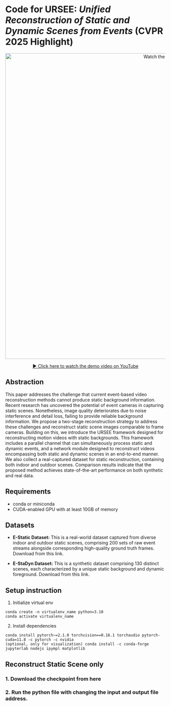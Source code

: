 # Code for URSEE: *Unified Reconstruction of Static and Dynamic Scenes from Events* (CVPR 2025 Highlight)

<p align="center">
  <a href="https://youtu.be/Zh8KF_SDGrU" target="_blank">
    <img src="https://img.youtube.com/vi/Zh8KF_SDGrU/maxresdefault.jpg" alt="Watch the video" width="960">
  </a>
</p>

<p align="center">
  <a href="https://youtu.be/Zh8KF_SDGrU" target="_blank">▶ Click here to watch the demo video on YouTube</a>
</p>

## Abstraction

This paper addresses the challenge that current event-based video reconstruction methods cannot produce static background information. Recent research has uncovered the potential of event cameras in capturing static scenes. Nonetheless, image quality deteriorates due to noise interference and detail loss, failing to provide reliable background information. We propose a two-stage reconstruction strategy to address these challenges and reconstruct static scene images comparable to frame cameras. Building on this, we introduce the URSEE framework designed for reconstructing motion videos with static backgrounds. This framework includes a parallel channel that can simultaneously process static and dynamic events, and a network module designed to reconstruct videos encompassing both static and dynamic scenes in an end-to-end manner. We also collect a real-captured dataset for static reconstruction, containing both indoor and outdoor scenes. Comparison results indicate that the proposed method achieves state-of-the-art performance on both synthetic and real data.

## Requirements

- conda or miniconda  
- CUDA-enabled GPU with at least 10GB of memory

## Datasets

- **E-Static Dataset:**
  This is a real-world dataset captured from diverse indoor and outdoor static scenes, comprising 200 sets of raw event streams alongside corresponding high-quality ground truth frames. Download from this link.

- **E-StaDyn Dataset:**
  This is a synthetic dataset comprising 130 distinct scenes, each characterized by a unique static background and dynamic foreground. Download from this link.

## Setup instruction

1. Initialize virtual env
```
conda create -n virtualenv_name python=3.10
conda activate virtualenv_name
```
   
2. Install dependencies
```
conda install pytorch~=2.1.0 torchvision==0.16.1 torchaudio pytorch-cuda=11.8 -c pytorch -c nvidia
(optional, only for visualization) conda install -c conda-forge jupyterlab nodejs ipympl matplotlib
```

## Reconstruct Static Scene only

### 1. Download the checkpoint from here

### 2. Run the python file with changing the input and output file address.


